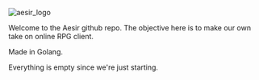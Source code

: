 ![aesir_logo](https://upload.wikimedia.org/wikipedia/commons/thumb/b/ba/Valknut.svg/1100px-Valknut.svg.png)


Welcome to the Aesir github repo. The objective here is to make our own take on online RPG client.

Made in Golang.

Everything is empty since we're just starting.


